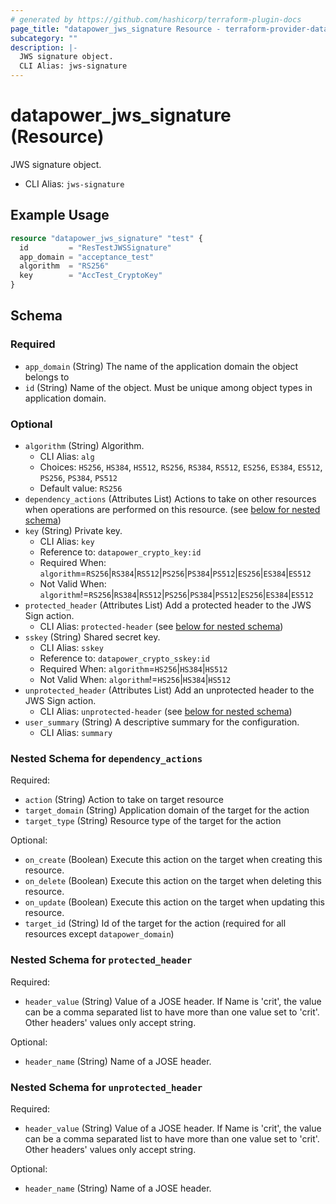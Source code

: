 ```yaml
---
# generated by https://github.com/hashicorp/terraform-plugin-docs
page_title: "datapower_jws_signature Resource - terraform-provider-datapower"
subcategory: ""
description: |-
  JWS signature object.
  CLI Alias: jws-signature
---
```


# datapower_jws_signature (Resource)

JWS signature object.
  - CLI Alias: `jws-signature`

## Example Usage

```terraform
resource "datapower_jws_signature" "test" {
  id         = "ResTestJWSSignature"
  app_domain = "acceptance_test"
  algorithm  = "RS256"
  key        = "AccTest_CryptoKey"
}
```

<!-- schema generated by tfplugindocs -->
## Schema

### Required

- `app_domain` (String) The name of the application domain the object belongs to
- `id` (String) Name of the object. Must be unique among object types in application domain.

### Optional

- `algorithm` (String) Algorithm.
  - CLI Alias: `alg`
  - Choices: `HS256`, `HS384`, `HS512`, `RS256`, `RS384`, `RS512`, `ES256`, `ES384`, `ES512`, `PS256`, `PS384`, `PS512`
  - Default value: `RS256`
- `dependency_actions` (Attributes List) Actions to take on other resources when operations are performed on this resource. (see [below for nested schema](#nestedatt--dependency_actions))
- `key` (String) Private key.
  - CLI Alias: `key`
  - Reference to: `datapower_crypto_key:id`
  - Required When: `algorithm`=`RS256`|`RS384`|`RS512`|`PS256`|`PS384`|`PS512`|`ES256`|`ES384`|`ES512`
  - Not Valid When: `algorithm`!=`RS256`|`RS384`|`RS512`|`PS256`|`PS384`|`PS512`|`ES256`|`ES384`|`ES512`
- `protected_header` (Attributes List) Add a protected header to the JWS Sign action.
  - CLI Alias: `protected-header` (see [below for nested schema](#nestedatt--protected_header))
- `sskey` (String) Shared secret key.
  - CLI Alias: `sskey`
  - Reference to: `datapower_crypto_sskey:id`
  - Required When: `algorithm`=`HS256`|`HS384`|`HS512`
  - Not Valid When: `algorithm`!=`HS256`|`HS384`|`HS512`
- `unprotected_header` (Attributes List) Add an unprotected header to the JWS Sign action.
  - CLI Alias: `unprotected-header` (see [below for nested schema](#nestedatt--unprotected_header))
- `user_summary` (String) A descriptive summary for the configuration.
  - CLI Alias: `summary`

<a id="nestedatt--dependency_actions"></a>
### Nested Schema for `dependency_actions`

Required:

- `action` (String) Action to take on target resource
- `target_domain` (String) Application domain of the target for the action
- `target_type` (String) Resource type of the target for the action

Optional:

- `on_create` (Boolean) Execute this action on the target when creating this resource.
- `on_delete` (Boolean) Execute this action on the target when deleting this resource.
- `on_update` (Boolean) Execute this action on the target when updating this resource.
- `target_id` (String) Id of the target for the action (required for all resources except `datapower_domain`)


<a id="nestedatt--protected_header"></a>
### Nested Schema for `protected_header`

Required:

- `header_value` (String) Value of a JOSE header. If Name is 'crit', the value can be a comma separated list to have more than one value set to 'crit'. Other headers' values only accept string.

Optional:

- `header_name` (String) Name of a JOSE header.


<a id="nestedatt--unprotected_header"></a>
### Nested Schema for `unprotected_header`

Required:

- `header_value` (String) Value of a JOSE header. If Name is 'crit', the value can be a comma separated list to have more than one value set to 'crit'. Other headers' values only accept string.

Optional:

- `header_name` (String) Name of a JOSE header.
